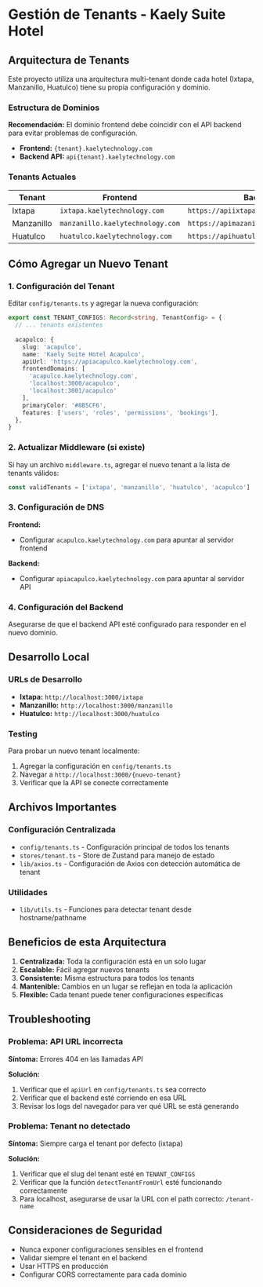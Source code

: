 # Gestión de Tenants - Kaely Suite Hotel

## Arquitectura de Tenants

Este proyecto utiliza una arquitectura multi-tenant donde cada hotel (Ixtapa, Manzanillo, Huatulco) tiene su propia configuración y dominio.

### Estructura de Dominios

**Recomendación:** El dominio frontend debe coincidir con el API backend para evitar problemas de configuración.

- **Frontend:** `{tenant}.kaelytechnology.com`
- **Backend API:** `api{tenant}.kaelytechnology.com`

### Tenants Actuales

| Tenant | Frontend | Backend API |
|--------|----------|-------------|
| Ixtapa | `ixtapa.kaelytechnology.com` | `https://apiixtapa.kaelytechnology.com` |
| Manzanillo | `manzanillo.kaelytechnology.com` | `https://apimazanillo.kaelytechnology.com` |
| Huatulco | `huatulco.kaelytechnology.com` | `https://apihuatulco.kaelytechnology.com` |

## Cómo Agregar un Nuevo Tenant

### 1. Configuración del Tenant

Editar `config/tenants.ts` y agregar la nueva configuración:

```typescript
export const TENANT_CONFIGS: Record<string, TenantConfig> = {
  // ... tenants existentes
  
  acapulco: {
    slug: 'acapulco',
    name: 'Kaely Suite Hotel Acapulco',
    apiUrl: 'https://apiacapulco.kaelytechnology.com',
    frontendDomains: [
      'acapulco.kaelytechnology.com',
      'localhost:3000/acapulco',
      'localhost:3001/acapulco'
    ],
    primaryColor: '#8B5CF6',
    features: ['users', 'roles', 'permissions', 'bookings'],
  },
}
```

### 2. Actualizar Middleware (si existe)

Si hay un archivo `middleware.ts`, agregar el nuevo tenant a la lista de tenants válidos:

```typescript
const validTenants = ['ixtapa', 'manzanillo', 'huatulco', 'acapulco']
```

### 3. Configuración de DNS

**Frontend:**
- Configurar `acapulco.kaelytechnology.com` para apuntar al servidor frontend

**Backend:**
- Configurar `apiacapulco.kaelytechnology.com` para apuntar al servidor API

### 4. Configuración del Backend

Asegurarse de que el backend API esté configurado para responder en el nuevo dominio.

## Desarrollo Local

### URLs de Desarrollo

- **Ixtapa:** `http://localhost:3000/ixtapa`
- **Manzanillo:** `http://localhost:3000/manzanillo`
- **Huatulco:** `http://localhost:3000/huatulco`

### Testing

Para probar un nuevo tenant localmente:

1. Agregar la configuración en `config/tenants.ts`
2. Navegar a `http://localhost:3000/{nuevo-tenant}`
3. Verificar que la API se conecte correctamente

## Archivos Importantes

### Configuración Centralizada
- `config/tenants.ts` - Configuración principal de todos los tenants
- `stores/tenant.ts` - Store de Zustand para manejo de estado
- `lib/axios.ts` - Configuración de Axios con detección automática de tenant

### Utilidades
- `lib/utils.ts` - Funciones para detectar tenant desde hostname/pathname

## Beneficios de esta Arquitectura

1. **Centralizada:** Toda la configuración está en un solo lugar
2. **Escalable:** Fácil agregar nuevos tenants
3. **Consistente:** Misma estructura para todos los tenants
4. **Mantenible:** Cambios en un lugar se reflejan en toda la aplicación
5. **Flexible:** Cada tenant puede tener configuraciones específicas

## Troubleshooting

### Problema: API URL incorrecta

**Síntoma:** Errores 404 en las llamadas API

**Solución:**
1. Verificar que el `apiUrl` en `config/tenants.ts` sea correcto
2. Verificar que el backend esté corriendo en esa URL
3. Revisar los logs del navegador para ver qué URL se está generando

### Problema: Tenant no detectado

**Síntoma:** Siempre carga el tenant por defecto (ixtapa)

**Solución:**
1. Verificar que el slug del tenant esté en `TENANT_CONFIGS`
2. Verificar que la función `detectTenantFromUrl` esté funcionando correctamente
3. Para localhost, asegurarse de usar la URL con el path correcto: `/tenant-name`

## Consideraciones de Seguridad

- Nunca exponer configuraciones sensibles en el frontend
- Validar siempre el tenant en el backend
- Usar HTTPS en producción
- Configurar CORS correctamente para cada dominio